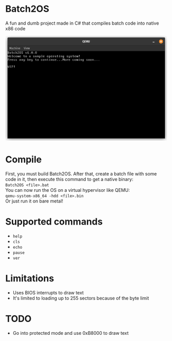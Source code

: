 # Batch2OS
A fun and dumb project made in C# that compiles batch code into native x86 code

![img.png](img.png)

# Compile
First, you must build Batch2OS. After that, create a batch file with some code in it, then execute this command to get a native binary:</br>
``Batch2OS <file>.bat``<br/>
You can now run the OS on a virtual hypervisor like QEMU:<br/>
``qemu-system-x86_64 -hdd <file>.bin``<br/>
Or just run it on bare metal!

# Supported commands
- ``help``
- ``cls``
- ``echo``
- ``pause``
- ``ver``

# Limitations
- Uses BIOS interrupts to draw text
- It's limited to loading up to 255 sectors because of the byte limit

# TODO
- Go into protected mode and use 0xB8000 to draw text
